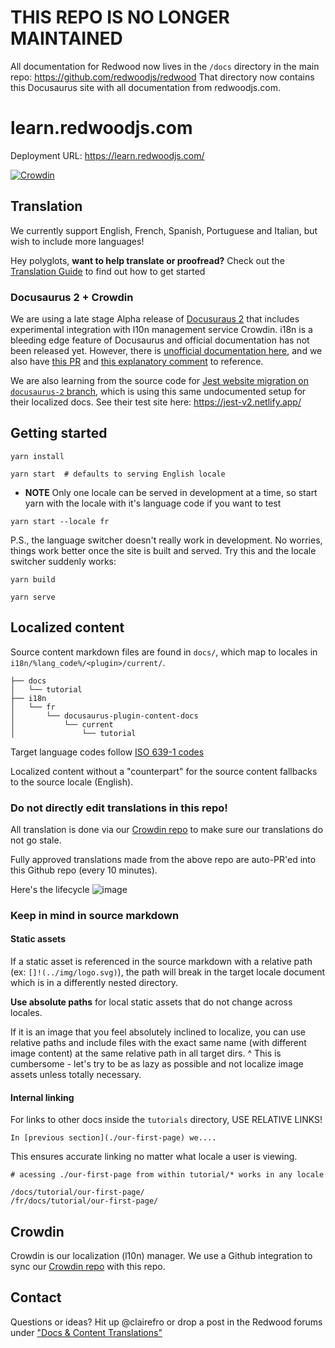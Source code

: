 # THIS REPO IS NO LONGER MAINTAINED

All documentation for Redwood now lives in the `/docs` directory in the main repo: https://github.com/redwoodjs/redwood That directory now contains this Docusaurus site with all documentation from redwoodjs.com.

# learn.redwoodjs.com

Deployment URL: https://learn.redwoodjs.com/

[![Crowdin](https://badges.crowdin.net/learn-redwoodjs/localized.svg)](https://crowdin.com/project/learn-redwoodjs)

## Translation

We currently support English, French, Spanish, Portuguese and Italian, but wish to include more languages!

Hey polyglots, **want to help translate or proofread?** Check out the [Translation Guide](./README_TRANSLATION_GUIDE.md) to find out how to get started

### Docusaurus 2 + Crowdin

We are using a late stage Alpha release of [Docusuraus 2](https://v2.docusaurus.io/docs/next/) that includes experimental integration with l10n management service Crowdin. i18n is a bleeding edge feature of Docusaurus and official documentation has not been released yet. However, there is [unofficial documentation here](https://deploy-preview-4014--docusaurus-2.netlify.app/classic/docs/next/i18n/introduction/), and we also have [this PR](https://github.com/facebook/docusaurus/pull/3325) and [this explanatory comment](https://github.com/facebook/docusaurus/issues/3317#issuecomment-742589241) to reference.

We are also learning from the source code for [Jest website migration on `docusaurus-2` branch](https://github.com/jest-website-migration/jest/tree/docusaurus-2/website-v2), which is using this same undocumented setup for their localized docs. See their test site here: https://jest-v2.netlify.app/

## Getting started

```
yarn install

yarn start  # defaults to serving English locale
```

- **NOTE** Only one locale can be served in development at a time, so start yarn with the locale with it's language code if you want to test

```
yarn start --locale fr
```

P.S., the language switcher doesn't really work in development. No worries, things work better once the site is built and served. Try this and the locale switcher suddenly works:

```
yarn build

yarn serve
```

## Localized content

Source content markdown files are found in `docs/`, which map to locales in `i18n/%lang_code%/<plugin>/current/`.

```
├── docs
│   └── tutorial
├── i18n
│   └── fr
│       └── docusaurus-plugin-content-docs
│           └── current
│               └── tutorial
```

Target language codes follow [ISO 639-1 codes](https://en.wikipedia.org/wiki/List_of_ISO_639-1_codes)

Localized content without a "counterpart" for the source content fallbacks to the source locale (English).

### Do not directly edit translations in this repo!

All translation is done via our [Crowdin repo](https://crowdin.com/project/learn-redwoodjs) to make sure our translations do not go stale.

Fully approved translations made from the above repo are auto-PR'ed into this Github repo (every 10 minutes).

Here's the lifecycle
![image](https://user-images.githubusercontent.com/9841162/105461058-8b062f00-5c41-11eb-94e4-4fa7e8dc397b.png)

### Keep in mind in source markdown

#### Static assets

If a static asset is referenced in the source markdown with a relative path (ex: `[]!(../img/logo.svg)`), the path will break in the target locale document which is in a differently nested directory.

**Use absolute paths** for local static assets that do not change across locales.

If it is an image that you feel absolutely inclined to localize, you can use relative paths and include files with the exact same name (with different image content) at the same relative path in all target dirs.
^ This is cumbersome - let's try to be as lazy as possible and not localize image assets unless totally necessary.

#### Internal linking

For links to other docs inside the `tutorials` directory, USE RELATIVE LINKS!

```
In [previous section](./our-first-page) we....
```

This ensures accurate linking no matter what locale a user is viewing.

```
# acessing ./our-first-page from within tutorial/* works in any locale

/docs/tutorial/our-first-page/
/fr/docs/tutorial/our-first-page/
```

## Crowdin

Crowdin is our localization (l10n) manager. We use a Github integration to sync our [Crowdin repo](https://crowdin.com/project/learn-redwoodjs) with this repo.

## Contact

Questions or ideas? Hit up @clairefro or drop a post in the Redwood forums under ["Docs & Content Translations"](https://community.redwoodjs.com/c/translations/10)
